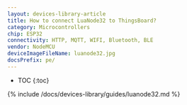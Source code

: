 ```yaml
---
layout: devices-library-article
title: How to connect LuaNode32 to ThingsBoard?
category: Microcontrollers
chip: ESP32
connectivity: HTTP, MQTT, WIFI, Bluetooth, BLE
vendor: NodeMCU
deviceImageFileName: luanode32.jpg
docsPrefix: pe/
---
```


* TOC
{:toc}

{% include /docs/devices-library/guides/luanode32.md %}
